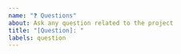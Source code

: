 ```yaml
---
name: "❓ Questions"
about: Ask any question related to the project
title: "[Question]: "
labels: question
---
```


<!-- ⚠️⚠️ Do Not Delete These Comments. ⚠️⚠️ -->
<!-- Read our Rules of Conduct: https://github.com/SVijayB/jeyspecialneedscentre-backend/blob/master/.github/CODE_OF_CONDUCT.md -->
<!-- Please search existing issues to avoid creating duplicates. -->
<!--- Provide a general summary of your question in the Title above -->

<!-- Ask any question related to the project. -->

<!-- Before submitting, click on the preview tab to check your work so far-->
